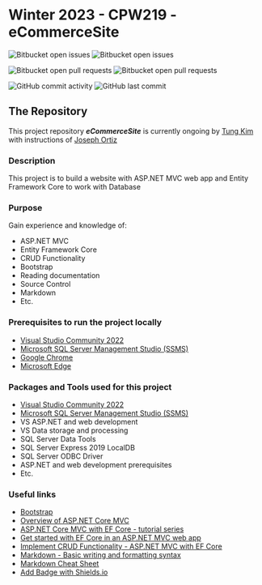 # Winter 2023 - CPW219 - eCommerceSite
![Bitbucket open issues](https://img.shields.io/github/issues/TungKimProgrammer/Winter2023-CPW219-eCommerceSite?style=plastic)
![Bitbucket open issues](https://img.shields.io/github/issues-closed/TungKimProgrammer/Winter2023-CPW219-eCommerceSite?style=plastic)

![Bitbucket open pull requests](https://img.shields.io/github/issues-pr/TungKimProgrammer/Winter2023-CPW219-eCommerceSite?style=plastic)
![Bitbucket open pull requests](https://img.shields.io/github/issues-pr-closed/TungKimProgrammer/Winter2023-CPW219-eCommerceSite?style=plastic)

![GitHub commit activity](https://img.shields.io/github/commit-activity/w/TungKimProgrammer/Winter2023-CPW219-eCommerceSite?style=plastic)
![GitHub last commit](https://img.shields.io/github/last-commit/TungKimProgrammer/Winter2023-CPW219-eCommerceSite?style=plastic)

## The Repository
This project repository ___eCommerceSite___ is currently ongoing by [Tung Kim](https://github.com/TungKimProgrammer/) with instructions of [Joseph Ortiz](https://github.com/JoeProgrammer88)
### Description
This project is to build a website with ASP.NET MVC web app and Entity Framework Core to work with Database
### Purpose
Gain experience and knowledge of:
- ASP.NET MVC
- Entity Framework Core
- CRUD Functionality
- Bootstrap
- Reading documentation
- Source Control
- Markdown
- Etc.
### Prerequisites to run the project locally
- [Visual Studio Community 2022](https://visualstudio.microsoft.com/vs/community/)
- [Microsoft SQL Server Management Studio (SSMS)](https://learn.microsoft.com/en-us/sql/ssms/download-sql-server-management-studio-ssms?view=sql-server-ver16)
- [Google Chrome](https://www.google.com/chrome/)
- [Microsoft Edge](https://www.microsoft.com/en-us/edge)
### Packages and Tools used for this project
- [Visual Studio Community 2022](https://visualstudio.microsoft.com/vs/community/)
- [Microsoft SQL Server Management Studio (SSMS)](https://learn.microsoft.com/en-us/sql/ssms/download-sql-server-management-studio-ssms?view=sql-server-ver16)
- VS ASP.NET and web development
- VS Data storage and processing
- SQL Server Data Tools
- SQL Server Express 2019 LocalDB
- SQL Server ODBC Driver
- ASP.NET and web development prerequisites
- Etc.
### Useful links
- [Bootstrap](https://getbootstrap.com/)
- [Overview of ASP.NET Core MVC](https://learn.microsoft.com/en-us/aspnet/core/mvc/overview?view=aspnetcore-6.0)
- [ASP.NET Core MVC with EF Core - tutorial series](https://learn.microsoft.com/en-us/aspnet/core/data/ef-mvc/?view=aspnetcore-6.0)
- [Get started with EF Core in an ASP.NET MVC web app](https://learn.microsoft.com/en-us/aspnet/core/data/ef-mvc/intro?view=aspnetcore-6.0)
- [Implement CRUD Functionality - ASP.NET MVC with EF Core](https://learn.microsoft.com/en-us/aspnet/core/data/ef-mvc/crud?view=aspnetcore-6.0)
- [Markdown - Basic writing and formatting syntax](https://docs.github.com/en/get-started/writing-on-github/getting-started-with-writing-and-formatting-on-github/basic-writing-and-formatting-syntax)
- [Markdown Cheat Sheet](https://www.markdownguide.org/cheat-sheet)
- [Add Badge with Shields.io](https://shields.io/)

[^note]: Last updated: 01/31/2023.
